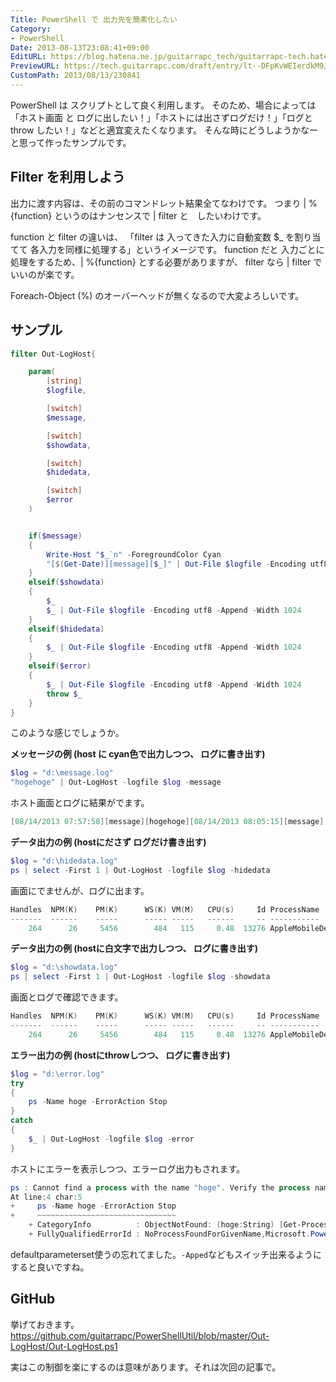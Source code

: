 ```yaml
---
Title: PowerShell で 出力先を簡素化したい
Category:
- PowerShell
Date: 2013-08-13T23:08:41+09:00
EditURL: https://blog.hatena.ne.jp/guitarrapc_tech/guitarrapc-tech.hatenablog.com/atom/entry/6802418398340959941
PreviewURL: https://tech.guitarrapc.com/draft/entry/lt--DFpKvWEIerdkM9J57SeKGJ8
CustomPath: 2013/08/13/230841
---
```


<!--
Date: 2013-08-13T23:08:41+09:00
URL: https://tech.guitarrapc.com/entry/2013/08/13/230841
-->

PowerShell は スクリプトとして良く利用します。
そのため、場合によっては 「ホスト画面 と ログに出したい！」「ホストには出さずログだけ！」「ログとthrow したい！」などと適宜変えたくなります。
そんな時にどうしようかなーと思って作ったサンプルです。



## Filter を利用しよう
出力に渡す内容は、その前のコマンドレット結果全てなわけです。
つまり | %{function} というのはナンセンスで | filter と　したいわけです。

function と filter の違いは、 「filter は 入ってきた入力に自動変数 $_ を割り当てて 各入力を同様に処理する」というイメージです。
function だと 入力ごとに処理をするため、| %{function} とする必要がありますが、 filter なら | filter でいいのが楽です。

Foreach-Object (%) のオーバーヘッドが無くなるので大変よろしいです。

## サンプル


```ps1
filter Out-LogHost{

    param(
        [string]
        $logfile,

        [switch]
        $message,

        [switch]
        $showdata,

        [switch]
        $hidedata,

        [switch]
        $error
    )


    if($message)
    {
        Write-Host "$_`n" -ForegroundColor Cyan
        "[$(Get-Date)][message][$_]" | Out-File $logfile -Encoding utf8 -Append -Width 1024
    }
    elseif($showdata)
    {
        $_
        $_ | Out-File $logfile -Encoding utf8 -Append -Width 1024
    }
    elseif($hidedata)
    {
        $_ | Out-File $logfile -Encoding utf8 -Append -Width 1024
    }
    elseif($error)
    {
        $_ | Out-File $logfile -Encoding utf8 -Append -Width 1024
        throw $_
    }
}
```


このような感じでしょうか。


**メッセージの例 (host に cyan色で出力しつつ、 ログに書き出す)**

```ps1
$log = "d:\message.log"
"hogehoge" | Out-LogHost -logfile $log -message
```


ホスト画面とログに結果がでます。

```ps1
[08/14/2013 07:57:58][message][hogehoge][08/14/2013 08:05:15][message][hogehoge]
```


**データ出力の例 (hostにださず ログだけ書き出す)**

```ps1
$log = "d:\hidedata.log"
ps | select -First 1 | Out-LogHost -logfile $log -hidedata
```


画面にでませんが、ログに出ます。

```ps1
Handles  NPM(K)    PM(K)      WS(K) VM(M)   CPU(s)     Id ProcessName
-------  ------    -----      ----- -----   ------     -- -----------
    264      26     5456        484   115     0.48  13276 AppleMobileDeviceHelper
```



**データ出力の例 (hostに白文字で出力しつつ、 ログに書き出す)**

```ps1
$log = "d:\showdata.log"
ps | select -First 1 | Out-LogHost -logfile $log -showdata
```


画面とログで確認できます。

```ps1
Handles  NPM(K)    PM(K)      WS(K) VM(M)   CPU(s)     Id ProcessName
-------  ------    -----      ----- -----   ------     -- -----------
    264      26     5456        484   115     0.48  13276 AppleMobileDeviceHelper
```



**エラー出力の例 (hostにthrowしつつ、 ログに書き出す)**

```ps1
$log = "d:\error.log"
try
{
    ps -Name hoge -ErrorAction Stop
}
catch
{
    $_ | Out-LogHost -logfile $log -error
}
```


ホストにエラーを表示しつつ、エラーログ出力もされます。

```ps1
ps : Cannot find a process with the name "hoge". Verify the process name and call the cmdlet again.
At line:4 char:5
+     ps -Name hoge -ErrorAction Stop
+     ~~~~~~~~~~~~~~~~~~~~~~~~~~~~~~~
    + CategoryInfo          : ObjectNotFound: (hoge:String) [Get-Process], ProcessCommandException
    + FullyQualifiedErrorId : NoProcessFoundForGivenName,Microsoft.PowerShell.Commands.GetProcessCommand
```



defaultparameterset使うの忘れてました。`-Apped`などもスイッチ出来るようにすると良いですね。

## GitHub
挙げておきます。
https://github.com/guitarrapc/PowerShellUtil/blob/master/Out-LogHost/Out-LogHost.ps1


実はこの制御を楽にするのは意味があります。それは次回の記事で。
